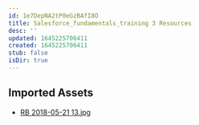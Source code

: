 ```yaml
---
id: 1e7DepNA2tP0eGzBAfI8O
title: Salesforce_fundamentals_training 3 Resources
desc: ''
updated: 1645225706411
created: 1645225706411
stub: false
isDir: true
---
```

## Imported Assets
- [RB 2018-05-21 13.jpg](/assets/rb-2018-05-21-13-teNqaedD09E9.jpg)
